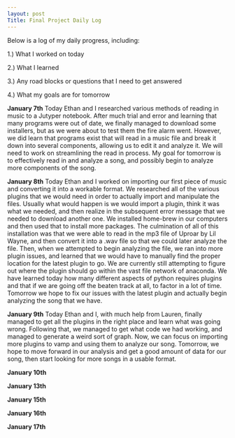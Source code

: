 ```yaml
---
layout: post
Title: Final Project Daily Log
---
```


Below is a log of my daily progress, including:

1.) What I worked on today

2.) What I learned

3.) Any road blocks or questions that I need to get answered

4.) What my goals are for tomorrow

**January 7th**
Today Ethan and I researched various methods of reading in music to a Jutyper notebook. After much trial and error and learning that many programs were out of date, we finally managed to download some installers, but as we were about to test them the fire alarm went. However, we did learn that programs exist that will read in a music file and break it down into several components, allowing us to edit it and analyze it. We will need to work on streamlining the read in process. My goal for tomorrow is to effectively read in and analyze a song, and possibly begin to analyze more components of the song.

**January 8th**
Today Ethan and I worked on importing our first piece of music and converting it into a workable format. We researched all of the various plugins that we would need in order to actually import and manipulate the files. Usually what would happen is we would import a plugin, think it was what we needed, and then realize in the subsequent error message that we needed to download another one. We installed home-brew in our computers and then used that to install more packages. The culmination of all of this installation was that we were able to read in the mp3 file of Uproar by Lil Wayne, and then convert it into a .wav file so that we could later analyze the file. Then, when we attempted to begin analyzing the file, we ran into more plugin issues, and learned that we would have to manually find the proper location for the latest plugin to go. We are currently still attempting to figure out where the plugin should go within the vast file network of anaconda. We have learned today how many different aspects of python requires plugins and that if we are going off the beaten track at all, to factor in a lot of time. Tomorrow we hope to fix our issues with the latest plugin and actually begin analyzing the song that we have.

**January 9th**
Today Ethan and I, with much help from Lauren, finally managed to get all the plugins in the right place and learn what was going wrong. Following that, we managed to get what code we had working, and managed to generate a weird sort of graph. Now, we can focus on importing more plugins to vamp and using them to analyze our song. Tomorrow, we hope to move forward in our analysis and get a good amount of data for our song, then start looking for more songs in a usable format.

**January 10th**

**January 13th**

**January 15th**

**January 16th**

**January 17th**